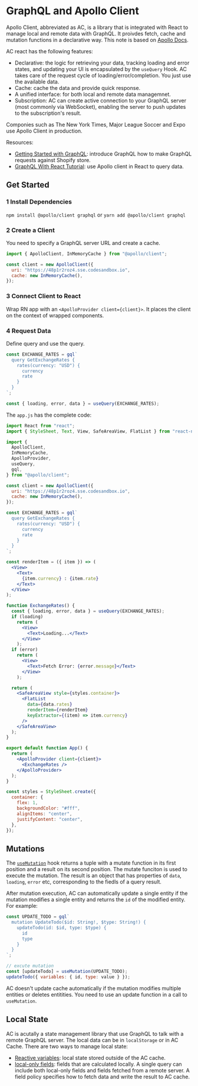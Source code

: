 # GraphQL and Apollo Client

Apollo Client, abbreviated as AC, is a library that is integrated with React to manage local and remote data with GraphQL. It proivdes fetch, cache and mutation functions in a declarative way. This note is based on [Apollo Docs](https://www.apollographql.com/docs/react/).

AC react has the following features:

- Declarative: the logic for retrieving your data, tracking loading and error states, and updating your UI is encapsulated by the `useQuery` Hook. AC takes care of the request cycle of loading/error/completion. You just use the available data.
- Cache: cache the data and provide quick response.
- A unified interface: for both local and remote data managemnet.
- Subscription: AC can create active connection to your GraphQL server (most commonly via WebSocket), enabling the server to push updates to the subscription's result.

Componies such as The New York Times, Major League Soccer and Expo use Apollo Client in production.

Resources:

- [Getting Started with GraphQL](https://youtu.be/ARgQ4oK0Mz8): introduce GraphQL how to make GraphQL requests against Shopify store.
- [GraphQL With React Tutorial](https://youtu.be/YyUWW04HwKY): use Apollo client in React to query data.

## Get Started

### 1 Install Dependencies

`npm install @apollo/client graphql` or `yarn add @apollo/client graphql`

### 2 Create a Client

You need to specify a GraphQL server URL and create a cache.

```js
import { ApolloClient, InMemoryCache } from "@apollo/client";

const client = new ApolloClient({
  uri: "https://48p1r2roz4.sse.codesandbox.io",
  cache: new InMemoryCache(),
});
```

### 3 Connect Client to React

Wrap RN app with an `<ApolloProvider client={client}>`. It places the client on the context of wrapped components.

### 4 Request Data

Define query and use the query.

```js
const EXCHANGE_RATES = gql`
  query GetExchangeRates {
    rates(currency: "USD") {
      currency
      rate
    }
  }
`;

const { loading, error, data } = useQuery(EXCHANGE_RATES);
```

The `app.js` has the complete code:

```jsx
import React from "react";
import { StyleSheet, Text, View, SafeAreaView, FlatList } from "react-native";

import {
  ApolloClient,
  InMemoryCache,
  ApolloProvider,
  useQuery,
  gql,
} from "@apollo/client";

const client = new ApolloClient({
  uri: "https://48p1r2roz4.sse.codesandbox.io",
  cache: new InMemoryCache(),
});

const EXCHANGE_RATES = gql`
  query GetExchangeRates {
    rates(currency: "USD") {
      currency
      rate
    }
  }
`;

const renderItem = ({ item }) => (
  <View>
    <Text>
      {item.currency} : {item.rate}
    </Text>
  </View>
);

function ExchangeRates() {
  const { loading, error, data } = useQuery(EXCHANGE_RATES);
  if (loading)
    return (
      <View>
        <Text>Loading...</Text>
      </View>
    );
  if (error)
    return (
      <View>
        <Text>Fetch Error: {error.message}</Text>
      </View>
    );

  return (
    <SafeAreaView style={styles.container}>
      <FlatList
        data={data.rates}
        renderItem={renderItem}
        keyExtractor={(item) => item.currency}
      />
    </SafeAreaView>
  );
}

export default function App() {
  return (
    <ApolloProvider client={client}>
      <ExchangeRates />
    </ApolloProvider>
  );
}

const styles = StyleSheet.create({
  container: {
    flex: 1,
    backgroundColor: "#fff",
    alignItems: "center",
    justifyContent: "center",
  },
});
```

## Mutations

The [`useMutation`](https://www.apollographql.com/docs/react/data/mutations/) hook returns a tuple with a mutate function in its first position and a result on its second position. The mutate funciton is used to execute the mutation. The result is an object that has properties of `data`, `loading`, `error` etc, corresponding to the fiedls of a query result.

After mutation execution, AC can automatically update a single entity if the mutation modifies a single entity and returns the `id` of the modified entity. For example:

```js
const UPDATE_TODO = gql`
  mutation UpdateTodo($id: String!, $type: String!) {
    updateTodo(id: $id, type: $type) {
      id
      type
    }
  }
`;

// excute mutation
const [updateTodo] = useMutation(UPDATE_TODO);
updateTodo({ variables: { id, type: value } });
```

AC doesn't update cache automatically if the mutation modifies multiple entities or deletes entitities. You need to use an update function in a call to `useMutation`.

## Local State

AC is acutally a state management library that use GraphQL to talk with a remote GraphQL server. The local data can be in `localStorage` or in AC Cache. There are two ways to manage local state:

- [Reactive variables](https://www.apollographql.com/docs/react/local-state/reactive-variables/): local state stored outside of the AC cache.
- [local-only fields](https://www.apollographql.com/docs/react/local-state/managing-state-with-field-policies/#storing-local-state-in-reactive-variables): fields that are calculated locally. A single query can include both local-only fields and fields fetched from a remote server. A field policy specifies how to fetch data and write the result to AC cache.
